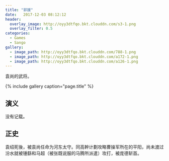 ```yaml
---
title: "郭援"
date:   2017-12-03 08:12:12
header:
  overlay_image: http://oyy3dtfqo.bkt.clouddn.com/s3-1.png
  overlay_filter: 0.5
categories:
  - Games
  - Sango
gallery:
  - image_path: http://oyy3dtfqo.bkt.clouddn.com/788-1.png
  - image_path: http://oyy3dtfqo.bkt.clouddn.com/a172-1.png
  - image_path: http://oyy3dtfqo.bkt.clouddn.com/a126-1.png
---
```


袁尚的武将。

{% include gallery caption="page.title" %}

## 演义

没有记载。

## 正史

袁绍死後，被袁尚任命为河东太守。同高幹计劃攻略曹操军所在的平阳，尚未渡过汾水就被锺繇和马超（被张既说服的马腾所派遣）攻打，被庞德斩首。